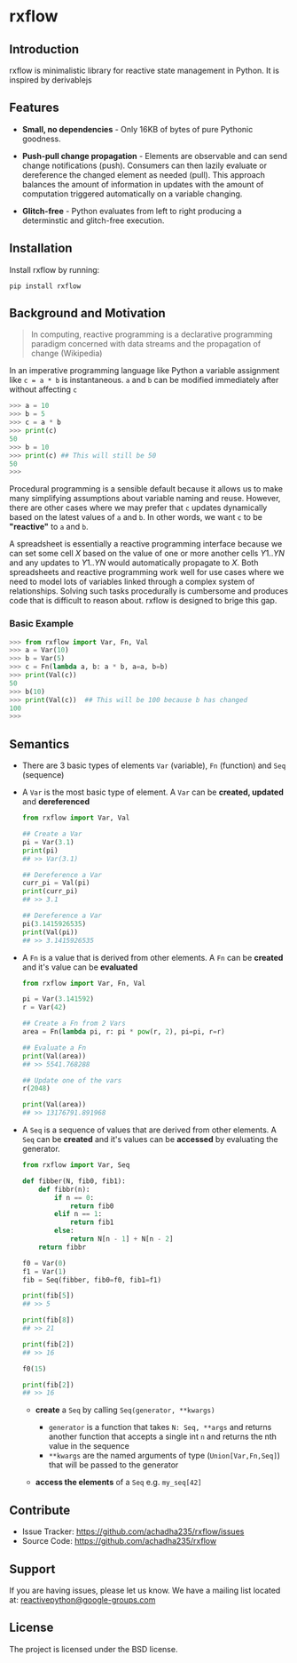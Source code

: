# rxflow

## Introduction

rxflow is minimalistic library for reactive state management in Python. It is inspired by derivablejs

## Features

- **Small, no dependencies** - Only 16KB of bytes of pure Pythonic goodness.

- **Push-pull change propagation** - Elements are observable and can send change notifications (push). Consumers can then lazily evaluate or dereference the changed element as needed (pull). This approach balances the amount of information in updates with the amount of computation triggered automatically on a variable changing.

- **Glitch-free** - Python evaluates from left to right producing a determinstic and glitch-free execution.

## Installation

Install rxflow by running:

    pip install rxflow

## Background and Motivation

> In computing, reactive programming is a declarative programming
> paradigm concerned with data streams and the propagation of change
> (Wikipedia)

In an imperative programming language like Python a variable assignment like `c = a * b` is instantaneous. `a` and `b` can be modified immediately after without affecting `c`

```py
>>> a = 10
>>> b = 5
>>> c = a * b
>>> print(c)
50
>>> b = 10
>>> print(c) ## This will still be 50
50
>>>
```

Procedural programming is a sensible default because it allows us to make many simplifying assumptions about variable naming and reuse. However, there are other cases where we may prefer that `c` updates dynamically based on the latest values of `a` and `b`. In other words, we want `c` to be **"reactive"** to `a` and `b`.

A spreadsheet is essentially a reactive programming interface because we can set some cell $X$ based on the value of one or more another cells $Y1..YN$ and any updates to $Y1..YN$ would automatically propagate to $X$. Both spreadsheets and reactive programming work well for use cases where we need to model lots of variables linked through a complex system of relationships. Solving such tasks procedurally is cumbersome and produces code that is difficult to reason about. rxflow is designed to brige this gap.

### Basic Example

```py
>>> from rxflow import Var, Fn, Val
>>> a = Var(10)
>>> b = Var(5)
>>> c = Fn(lambda a, b: a * b, a=a, b=b)
>>> print(Val(c))
50
>>> b(10)
>>> print(Val(c))  ## This will be 100 because b has changed
100
>>>
```

## Semantics

- There are 3 basic types of elements `Var` (variable), `Fn` (function) and `Seq` (sequence)
- A `Var` is the most basic type of element. A `Var` can be **created, updated** and **dereferenced**

  ```py
  from rxflow import Var, Val

  ## Create a Var
  pi = Var(3.1)
  print(pi)
  ## >> Var(3.1)

  ## Dereference a Var
  curr_pi = Val(pi)
  print(curr_pi)
  ## >> 3.1

  ## Dereference a Var
  pi(3.1415926535)
  print(Val(pi))
  ## >> 3.1415926535

  ```

- A `Fn` is a value that is derived from other elements. A `Fn` can be **created** and it's value can be **evaluated**

  ```py
  from rxflow import Var, Fn, Val

  pi = Var(3.141592)
  r = Var(42)

  ## Create a Fn from 2 Vars
  area = Fn(lambda pi, r: pi * pow(r, 2), pi=pi, r=r)

  ## Evaluate a Fn
  print(Val(area))
  ## >> 5541.768288

  ## Update one of the vars
  r(2048)

  print(Val(area))
  ## >> 13176791.891968
  ```

- A `Seq` is a sequence of values that are derived from other elements. A `Seq` can be **created** and it's values can be **accessed** by evaluating the generator.

  ```py
  from rxflow import Var, Seq

  def fibber(N, fib0, fib1):
      def fibbr(n):
          if n == 0:
              return fib0
          elif n == 1:
              return fib1
          else:
              return N[n - 1] + N[n - 2]
      return fibbr

  f0 = Var(0)
  f1 = Var(1)
  fib = Seq(fibber, fib0=f0, fib1=f1)

  print(fib[5])
  ## >> 5

  print(fib[8])
  ## >> 21

  print(fib[2])
  ## >> 16

  f0(15)

  print(fib[2])
  ## >> 16

  ```

  - **create** a `Seq` by calling `Seq(generator, **kwargs)`

    - `generator` is a function that takes `N: Seq, **args` and returns another function that accepts a single int `n` and returns the nth value in the sequence
    - `**kwargs` are the named arguments of type (`Union[Var,Fn,Seq]`) that will be passed to the generator

  - **access the elements** of a `Seq` e.g. `my_seq[42]`

## Contribute

- Issue Tracker: https://github.com/achadha235/rxflow/issues
- Source Code: https://github.com/achadha235/rxflow

## Support

If you are having issues, please let us know.
We have a mailing list located at: reactivepython@google-groups.com

## License

The project is licensed under the BSD license.
